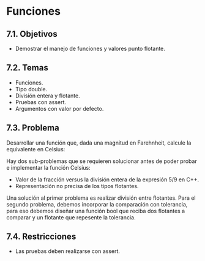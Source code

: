 # Funciones

## 7.1. Objetivos
* Demostrar el manejo de funciones y valores punto flotante.

## 7.2. Temas
* Funciones.
* Tipo double.
* División entera y flotante.
* Pruebas con assert.
* Argumentos con valor por defecto.

## 7.3. Problema
Desarrollar una función que, dada una magnitud en Farehnheit, calcule la
equivalente en Celsius:

Hay dos sub-problemas que se requieren solucionar antes de poder probar e
implementar la función Celsius:

* Valor de la fracción versus la división entera de la expresión 5/9 en C++.
* Representación no precisa de los tipos flotantes.

Una solución al primer problema es realizar división entre flotantes. Para el
segundo problema, debemos incorporar la comparación con tolerancia, para eso
debemos diseñar una función bool que reciba dos flotantes a comparar y un
flotante que repesente la tolerancia.

## 7.4. Restricciones
* Las pruebas deben realizarse con assert.

